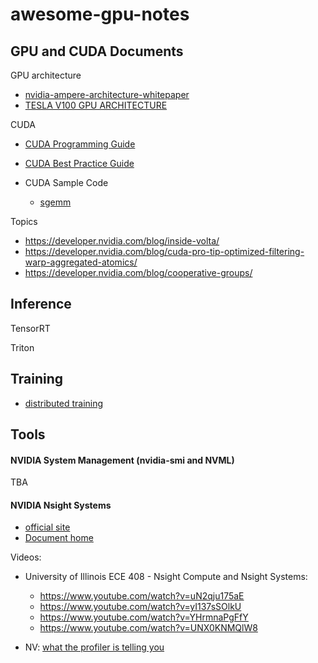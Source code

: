 # awesome-gpu-notes

## GPU and CUDA Documents

GPU architecture

- [nvidia-ampere-architecture-whitepaper](https://images.nvidia.com/aem-dam/en-zz/Solutions/data-center/nvidia-ampere-architecture-whitepaper.pdf)
- [TESLA V100 GPU ARCHITECTURE](https://images.nvidia.com/content/volta-architecture/pdf/volta-architecture-whitepaper.pdf)

CUDA

- [CUDA Programming Guide](https://docs.nvidia.com/cuda/cuda-c-programming-guide/index.html)
- [CUDA Best Practice Guide](https://docs.nvidia.com/cuda/cuda-c-best-practices-guide/index.html)
- CUDA Sample Code

    * [sgemm](https://github.com/cwpearson/nvidia-performance-tools/tree/90890e807ef9fc1532ee08938de6689444701686/sgemm)


Topics

* https://developer.nvidia.com/blog/inside-volta/
* https://developer.nvidia.com/blog/cuda-pro-tip-optimized-filtering-warp-aggregated-atomics/
* https://developer.nvidia.com/blog/cooperative-groups/


## Inference


TensorRT

Triton


## Training

- [distributed training](distributed-training/README.md)

## Tools


#### NVIDIA System Management (nvidia-smi and NVML)

TBA

#### NVIDIA Nsight Systems

- [official site](https://developer.nvidia.com/nsight-systems)
- [Document home](https://docs.nvidia.com/nsight-systems/index.html)


Videos:

- University of Illinois ECE 408 - Nsight Compute and Nsight Systems:

    * https://www.youtube.com/watch?v=uN2qju175aE
    * https://www.youtube.com/watch?v=yI137sSOlkU
    * https://www.youtube.com/watch?v=YHrmnaPgFfY
    * https://www.youtube.com/watch?v=UNX0KNMQlW8

- NV: [what the profiler is telling you](https://youtu.be/kKANP0kL_hk)
